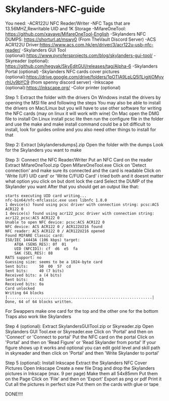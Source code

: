 # Skylanders-NFC-guide

You need:
 -ACR122U NFC Reader/Writer
 -NFC Tags that are 13.56MHZ,Rewritable UID and 1K Storage
 -MifareOneTool: https://github.com/xavave/MifareOneTool-English
 -Skylanders NFC DUMPS: https://shorturl.at/mswy0 (From TheVault Discord Server)
 -ACS ACR122U Driver:https://www.acs.com.hk/en/driver/3/acr122u-usb-nfc-reader/
 -Skylanders GUI Tool (optional):https://www.pyrofersprojects.com/blog/skylanders-gui-tool/
 -Skyreader (optional): https://github.com/hegyak/SkyEditGUI/releases/tag/Alpha-6
 -Skylanders Portal (optional)
 -Skylanders NFC cards cover pictures (optional):https://drive.google.com/drive/folders/1pOTIA9LpLQ5l1LigjtjOMyvrhUv9bYC9 (from spenny discord server)
 -Inkscape (optional):https://inkscape.org/
 -Color printer (optional)
 
Step 1:
 Extract the folder with the drivers
 On Windows install the drivers by opening the MSI file and following the steps
 You may also be able to install the drivers on Mac/Linux but you will have to use other software for writing the NFC cards (may on linux it will work with wine)
 On Mac open the DMG file to install
 On Linux install pcsc lite then run the configure file in the folder and use the make and make install command
 could be a bit difficult to install, look for guides online and you also need other things to install for that

Step 2:
 Extract [skylandersdumps].zip
 Open the folder with the dumps
 Look for the Skylanders you want to make
 
Step 3:
 Connect the NFC Reader/Writer
 Put an NFC Card on the reader
 Extract MifareOneTool.zip
 Open MifareOneTool.exe
 Click on 'Detect connection' and make sure its connected and the card is readable
 Click on 'Write (UF) UID card' or 'Write C/FUID Card' i tried both and it doesnt matter what option you click on but dont lock the card
 Select the DUMP of the Skylander you want
 After that you should get an output like that:
 
	starts executing UID card writing...
	nfc-bin64/nfc-mfclassic.exe uses libnfc 1.8.0
	1 device(s) found using pcsc driver with connection string: pcsc:ACS ACR122 0 
	1 device(s) found using acr122_pcsc driver with connection string: acr122_pcsc:ACS ACR122 0 
	Unable to open NFC device: pcsc:ACS ACR122 0
	NFC device: ACS ACR122 0 / ACR122U216 found
	NFC reader: ACS ACR122 0 / ACR122U216 opened
	Found MIFARE Classic card:
	ISO/IEC 14443A (106 kbps) target:
		ATQA (SENS_RES): 0f  01  
		UID (NFCID1): cf  d6  e5  fa  
		SAK (SEL_RES): 88  
	RATS support: no
	Guessing size: seems to be a 1024-byte card
	Sent bits:     50  00  57  cd  
	Sent bits:     40 (7 bits)
	Received bits: a (4 bits)
	Sent bits:     43  
	Received bits: 0a  
	Card unlocked
	Writing 64 blocks |................................................................|
	Done, 64 of 64 blocks written.
	
  For Swappers make one card for the top and the other one for the bottom
  Traps also work like Skylanders
  
Step 4 (optional): 
 Extract SkylandersGUITool.zip or Skyreader.zip
 Open Skylanders GUI Tool.exe or Skyreader.exe
 Click on 'Portal' and then on 'Connect' or 'Connect to portal'
 Put the NFC card on the portal
 Click on 'Portal' and then on 'Read Figure' or 'Read Skylander from portal'
 If your figure shows up it works and optional you can edit gold level and skill path in skyreader and then click on 'Portal' and then 'Write Skylander to portal'
 
Step 5 (optional):
 Install Inkscape
 Extract the Skylanders NFC Cover Pictures
 Open Inkscape
 Create a new file
 Drag and drop the Skylanders pictures in Inkscape (max. 9 per page)
 Make them all 54x85mm
 Put them on the Page
 Click on 'File' and then on 'Export'
 Export as png or pdf
 Print it
 Cut all the pictures in perfect size
 Put them on the cards with glue or tape



DONE!!!!
